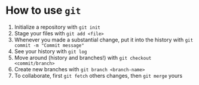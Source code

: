 # How to use `git`
1. Initialize a repository with `git init`
2. Stage your files with `git add <file>`
3. Whenever you made a substantial change, put it into the history with `git commit -m "Commit message"`
4. See your history with `git log`
5. Move around (history and branches!) with `git checkout <commit/branch>`
6. Create new branches with `git branch <branch-name>`
7. To collaborate, first `git fetch` others changes, then `git merge` yours